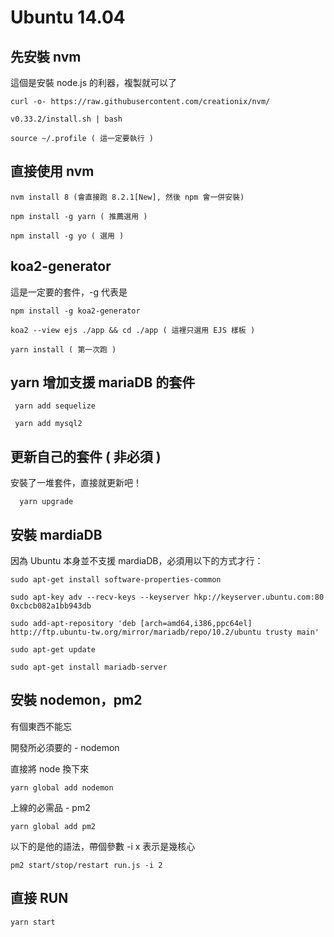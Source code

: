 # Ubuntu 14.04 

## 先安裝 nvm  
這個是安裝 node.js 的利器，複製就可以了

```
curl -o- https://raw.githubusercontent.com/creationix/nvm/

v0.33.2/install.sh | bash

source ~/.profile ( 這一定要執行 )
```

## 直接使用 nvm

```
nvm install 8 (會直接跑 8.2.1[New], 然後 npm 會一併安裝)

npm install -g yarn ( 推薦選用 )

npm install -g yo ( 選用 )
```

## koa2-generator

這是一定要的套件，-g 代表是

```
npm install -g koa2-generator

koa2 --view ejs ./app && cd ./app ( 這裡只選用 EJS 樣板 )

yarn install ( 第一次跑 )
```

## yarn 增加支援 mariaDB 的套件

```
 yarn add sequelize
 
 yarn add mysql2
```

## 更新自己的套件 ( 非必須 )

安裝了一堆套件，直接就更新吧！

```
  yarn upgrade
```


## 安裝 mardiaDB

因為 Ubuntu 本身並不支援 mardiaDB，必須用以下的方式才行：  

```
sudo apt-get install software-properties-common

sudo apt-key adv --recv-keys --keyserver hkp://keyserver.ubuntu.com:80 0xcbcb082a1bb943db

sudo add-apt-repository 'deb [arch=amd64,i386,ppc64el] http://ftp.ubuntu-tw.org/mirror/mariadb/repo/10.2/ubuntu trusty main'

sudo apt-get update

sudo apt-get install mariadb-server
```

## 安裝 nodemon，pm2 

有個東西不能忘

開發所必須要的 - nodemon

直接將 node 換下來

```
yarn global add nodemon
```

上線的必需品 - pm2

```
yarn global add pm2
```

以下的是他的語法，帶個參數 -i x 表示是幾核心

```
pm2 start/stop/restart run.js -i 2
```


## 直接 RUN 


```
yarn start
```